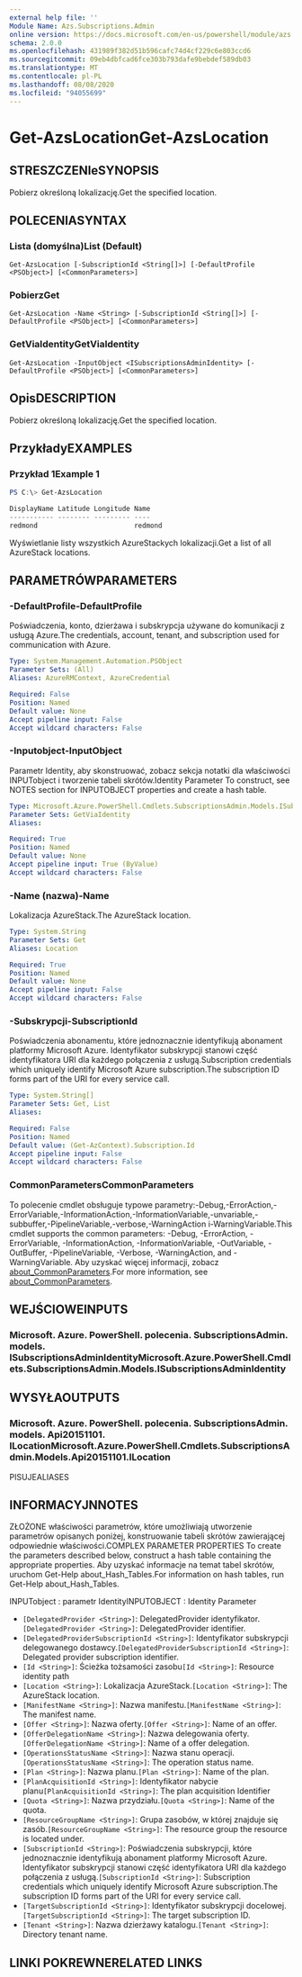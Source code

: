 ```yaml
---
external help file: ''
Module Name: Azs.Subscriptions.Admin
online version: https://docs.microsoft.com/en-us/powershell/module/azs.subscriptions.admin/get-azslocation
schema: 2.0.0
ms.openlocfilehash: 431989f382d51b596cafc74d4cf229c6e803ccd6
ms.sourcegitcommit: 09eb4dbfcad6fce303b793dafe9bebdef589db03
ms.translationtype: MT
ms.contentlocale: pl-PL
ms.lasthandoff: 08/08/2020
ms.locfileid: "94055699"
---
```

# <span data-ttu-id="58190-101">Get-AzsLocation</span><span class="sxs-lookup"><span data-stu-id="58190-101">Get-AzsLocation</span></span>

## <span data-ttu-id="58190-102">STRESZCZENIe</span><span class="sxs-lookup"><span data-stu-id="58190-102">SYNOPSIS</span></span>
<span data-ttu-id="58190-103">Pobierz określoną lokalizację.</span><span class="sxs-lookup"><span data-stu-id="58190-103">Get the specified location.</span></span>

## <span data-ttu-id="58190-104">POLECENIA</span><span class="sxs-lookup"><span data-stu-id="58190-104">SYNTAX</span></span>

### <span data-ttu-id="58190-105">Lista (domyślna)</span><span class="sxs-lookup"><span data-stu-id="58190-105">List (Default)</span></span>
```
Get-AzsLocation [-SubscriptionId <String[]>] [-DefaultProfile <PSObject>] [<CommonParameters>]
```

### <span data-ttu-id="58190-106">Pobierz</span><span class="sxs-lookup"><span data-stu-id="58190-106">Get</span></span>
```
Get-AzsLocation -Name <String> [-SubscriptionId <String[]>] [-DefaultProfile <PSObject>] [<CommonParameters>]
```

### <span data-ttu-id="58190-107">GetViaIdentity</span><span class="sxs-lookup"><span data-stu-id="58190-107">GetViaIdentity</span></span>
```
Get-AzsLocation -InputObject <ISubscriptionsAdminIdentity> [-DefaultProfile <PSObject>] [<CommonParameters>]
```

## <span data-ttu-id="58190-108">Opis</span><span class="sxs-lookup"><span data-stu-id="58190-108">DESCRIPTION</span></span>
<span data-ttu-id="58190-109">Pobierz określoną lokalizację.</span><span class="sxs-lookup"><span data-stu-id="58190-109">Get the specified location.</span></span>

## <span data-ttu-id="58190-110">Przykłady</span><span class="sxs-lookup"><span data-stu-id="58190-110">EXAMPLES</span></span>

### <span data-ttu-id="58190-111">Przykład 1</span><span class="sxs-lookup"><span data-stu-id="58190-111">Example 1</span></span>
```powershell
PS C:\> Get-AzsLocation

DisplayName Latitude Longitude Name   
----------- -------- --------- ----   
redmond                        redmond
```

<span data-ttu-id="58190-112">Wyświetlanie listy wszystkich AzureStackych lokalizacji.</span><span class="sxs-lookup"><span data-stu-id="58190-112">Get a list of all AzureStack locations.</span></span>

## <span data-ttu-id="58190-113">PARAMETRÓW</span><span class="sxs-lookup"><span data-stu-id="58190-113">PARAMETERS</span></span>

### <span data-ttu-id="58190-114">-DefaultProfile</span><span class="sxs-lookup"><span data-stu-id="58190-114">-DefaultProfile</span></span>
<span data-ttu-id="58190-115">Poświadczenia, konto, dzierżawa i subskrypcja używane do komunikacji z usługą Azure.</span><span class="sxs-lookup"><span data-stu-id="58190-115">The credentials, account, tenant, and subscription used for communication with Azure.</span></span>

```yaml
Type: System.Management.Automation.PSObject
Parameter Sets: (All)
Aliases: AzureRMContext, AzureCredential

Required: False
Position: Named
Default value: None
Accept pipeline input: False
Accept wildcard characters: False

```

### <span data-ttu-id="58190-116">-Inputobject</span><span class="sxs-lookup"><span data-stu-id="58190-116">-InputObject</span></span>
<span data-ttu-id="58190-117">Parametr Identity, aby skonstruować, zobacz sekcja notatki dla właściwości INPUTobject i tworzenie tabeli skrótów.</span><span class="sxs-lookup"><span data-stu-id="58190-117">Identity Parameter To construct, see NOTES section for INPUTOBJECT properties and create a hash table.</span></span>

```yaml
Type: Microsoft.Azure.PowerShell.Cmdlets.SubscriptionsAdmin.Models.ISubscriptionsAdminIdentity
Parameter Sets: GetViaIdentity
Aliases:

Required: True
Position: Named
Default value: None
Accept pipeline input: True (ByValue)
Accept wildcard characters: False

```

### <span data-ttu-id="58190-118">-Name (nazwa)</span><span class="sxs-lookup"><span data-stu-id="58190-118">-Name</span></span>
<span data-ttu-id="58190-119">Lokalizacja AzureStack.</span><span class="sxs-lookup"><span data-stu-id="58190-119">The AzureStack location.</span></span>

```yaml
Type: System.String
Parameter Sets: Get
Aliases: Location

Required: True
Position: Named
Default value: None
Accept pipeline input: False
Accept wildcard characters: False

```

### <span data-ttu-id="58190-120">-Subskrypcji</span><span class="sxs-lookup"><span data-stu-id="58190-120">-SubscriptionId</span></span>
<span data-ttu-id="58190-121">Poświadczenia abonamentu, które jednoznacznie identyfikują abonament platformy Microsoft Azure. Identyfikator subskrypcji stanowi część identyfikatora URI dla każdego połączenia z usługą.</span><span class="sxs-lookup"><span data-stu-id="58190-121">Subscription credentials which uniquely identify Microsoft Azure subscription.The subscription ID forms part of the URI for every service call.</span></span>

```yaml
Type: System.String[]
Parameter Sets: Get, List
Aliases:

Required: False
Position: Named
Default value: (Get-AzContext).Subscription.Id
Accept pipeline input: False
Accept wildcard characters: False

```

### <span data-ttu-id="58190-122">CommonParameters</span><span class="sxs-lookup"><span data-stu-id="58190-122">CommonParameters</span></span>
<span data-ttu-id="58190-123">To polecenie cmdlet obsługuje typowe parametry:-Debug,-ErrorAction,-ErrorVariable,-InformationAction,-InformationVariable,-unvariable,-subbuffer,-PipelineVariable,-verbose,-WarningAction i-WarningVariable.</span><span class="sxs-lookup"><span data-stu-id="58190-123">This cmdlet supports the common parameters: -Debug, -ErrorAction, -ErrorVariable, -InformationAction, -InformationVariable, -OutVariable, -OutBuffer, -PipelineVariable, -Verbose, -WarningAction, and -WarningVariable.</span></span> <span data-ttu-id="58190-124">Aby uzyskać więcej informacji, zobacz [about_CommonParameters](http://go.microsoft.com/fwlink/?LinkID=113216).</span><span class="sxs-lookup"><span data-stu-id="58190-124">For more information, see [about_CommonParameters](http://go.microsoft.com/fwlink/?LinkID=113216).</span></span>

## <span data-ttu-id="58190-125">WEJŚCIOWE</span><span class="sxs-lookup"><span data-stu-id="58190-125">INPUTS</span></span>

### <span data-ttu-id="58190-126">Microsoft. Azure. PowerShell. polecenia. SubscriptionsAdmin. models. ISubscriptionsAdminIdentity</span><span class="sxs-lookup"><span data-stu-id="58190-126">Microsoft.Azure.PowerShell.Cmdlets.SubscriptionsAdmin.Models.ISubscriptionsAdminIdentity</span></span>

## <span data-ttu-id="58190-127">WYSYŁA</span><span class="sxs-lookup"><span data-stu-id="58190-127">OUTPUTS</span></span>

### <span data-ttu-id="58190-128">Microsoft. Azure. PowerShell. polecenia. SubscriptionsAdmin. models. Api20151101. ILocation</span><span class="sxs-lookup"><span data-stu-id="58190-128">Microsoft.Azure.PowerShell.Cmdlets.SubscriptionsAdmin.Models.Api20151101.ILocation</span></span>

<span data-ttu-id="58190-129">PISUJE</span><span class="sxs-lookup"><span data-stu-id="58190-129">ALIASES</span></span>

## <span data-ttu-id="58190-130">INFORMACYJN</span><span class="sxs-lookup"><span data-stu-id="58190-130">NOTES</span></span>

<span data-ttu-id="58190-131">ZŁOŻONE właściwości parametrów, które umożliwiają utworzenie parametrów opisanych poniżej, konstruowanie tabeli skrótów zawierającej odpowiednie właściwości.</span><span class="sxs-lookup"><span data-stu-id="58190-131">COMPLEX PARAMETER PROPERTIES To create the parameters described below, construct a hash table containing the appropriate properties.</span></span> <span data-ttu-id="58190-132">Aby uzyskać informacje na temat tabel skrótów, uruchom Get-Help about_Hash_Tables.</span><span class="sxs-lookup"><span data-stu-id="58190-132">For information on hash tables, run Get-Help about_Hash_Tables.</span></span>

<span data-ttu-id="58190-133">INPUTobject <ISubscriptionsAdminIdentity> : parametr Identity</span><span class="sxs-lookup"><span data-stu-id="58190-133">INPUTOBJECT <ISubscriptionsAdminIdentity>: Identity Parameter</span></span>
  - <span data-ttu-id="58190-134">`[DelegatedProvider <String>]`: DelegatedProvider identyfikator.</span><span class="sxs-lookup"><span data-stu-id="58190-134">`[DelegatedProvider <String>]`: DelegatedProvider identifier.</span></span>
  - <span data-ttu-id="58190-135">`[DelegatedProviderSubscriptionId <String>]`: Identyfikator subskrypcji delegowanego dostawcy.</span><span class="sxs-lookup"><span data-stu-id="58190-135">`[DelegatedProviderSubscriptionId <String>]`: Delegated provider subscription identifier.</span></span>
  - <span data-ttu-id="58190-136">`[Id <String>]`: Ścieżka tożsamości zasobu</span><span class="sxs-lookup"><span data-stu-id="58190-136">`[Id <String>]`: Resource identity path</span></span>
  - <span data-ttu-id="58190-137">`[Location <String>]`: Lokalizacja AzureStack.</span><span class="sxs-lookup"><span data-stu-id="58190-137">`[Location <String>]`: The AzureStack location.</span></span>
  - <span data-ttu-id="58190-138">`[ManifestName <String>]`: Nazwa manifestu.</span><span class="sxs-lookup"><span data-stu-id="58190-138">`[ManifestName <String>]`: The manifest name.</span></span>
  - <span data-ttu-id="58190-139">`[Offer <String>]`: Nazwa oferty.</span><span class="sxs-lookup"><span data-stu-id="58190-139">`[Offer <String>]`: Name of an offer.</span></span>
  - <span data-ttu-id="58190-140">`[OfferDelegationName <String>]`: Nazwa delegowania oferty.</span><span class="sxs-lookup"><span data-stu-id="58190-140">`[OfferDelegationName <String>]`: Name of a offer delegation.</span></span>
  - <span data-ttu-id="58190-141">`[OperationsStatusName <String>]`: Nazwa stanu operacji.</span><span class="sxs-lookup"><span data-stu-id="58190-141">`[OperationsStatusName <String>]`: The operation status name.</span></span>
  - <span data-ttu-id="58190-142">`[Plan <String>]`: Nazwa planu.</span><span class="sxs-lookup"><span data-stu-id="58190-142">`[Plan <String>]`: Name of the plan.</span></span>
  - <span data-ttu-id="58190-143">`[PlanAcquisitionId <String>]`: Identyfikator nabycie planu</span><span class="sxs-lookup"><span data-stu-id="58190-143">`[PlanAcquisitionId <String>]`: The plan acquisition Identifier</span></span>
  - <span data-ttu-id="58190-144">`[Quota <String>]`: Nazwa przydziału.</span><span class="sxs-lookup"><span data-stu-id="58190-144">`[Quota <String>]`: Name of the quota.</span></span>
  - <span data-ttu-id="58190-145">`[ResourceGroupName <String>]`: Grupa zasobów, w której znajduje się zasób.</span><span class="sxs-lookup"><span data-stu-id="58190-145">`[ResourceGroupName <String>]`: The resource group the resource is located under.</span></span>
  - <span data-ttu-id="58190-146">`[SubscriptionId <String>]`: Poświadczenia subskrypcji, które jednoznacznie identyfikują abonament platformy Microsoft Azure. Identyfikator subskrypcji stanowi część identyfikatora URI dla każdego połączenia z usługą.</span><span class="sxs-lookup"><span data-stu-id="58190-146">`[SubscriptionId <String>]`: Subscription credentials which uniquely identify Microsoft Azure subscription.The subscription ID forms part of the URI for every service call.</span></span>
  - <span data-ttu-id="58190-147">`[TargetSubscriptionId <String>]`: Identyfikator subskrypcji docelowej.</span><span class="sxs-lookup"><span data-stu-id="58190-147">`[TargetSubscriptionId <String>]`: The target subscription ID.</span></span>
  - <span data-ttu-id="58190-148">`[Tenant <String>]`: Nazwa dzierżawy katalogu.</span><span class="sxs-lookup"><span data-stu-id="58190-148">`[Tenant <String>]`: Directory tenant name.</span></span>

## <span data-ttu-id="58190-149">LINKI POKREWNE</span><span class="sxs-lookup"><span data-stu-id="58190-149">RELATED LINKS</span></span>

